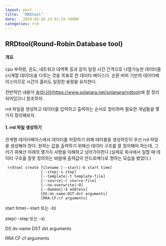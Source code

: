 ```yaml
---
layout: post
title:  "RRDtool"
date:   2020-02-20 23:51:19 +0900
categories: rrd
---
```

## RRDtool(Round-Robin Database tool)

#### 개요
cpu 부하량, 온도, 네트워크 대역폭 등과 같이 일정 시간 간격으로 나열가능한 데이터들(시계열 데이터)을 다루는 것을 목표로 한 데이터 베이스다. 순환 버퍼 기반의 데이터베이스이므로 시간이 흘러도 일정한 용량을 유지한다.

전반적인 내용이 [솔라나라(https://www.solanara.net/solanara/rrdtool)](https://www.solanara.net/solanara/rrdtool)에 잘 정리 되어있으니 참조하자.

rrd 파일을 생성하고 데이터를 입력하고 출력하는 순서로 정리하며 필요한 개념들을 몇가지 정리해보자.

#### 1. rrd 파일 생성하기
관계형 데이터베이스에서 데이터를 저장하기 위해 테이블을 생성하듯이 우선 rrd 파일을 생성해야 한다.
원하는 값을 출력하기 위해선 데이터 구조를 잘 정의해야 하는데, 그러기 위해선 아래의 몇가지 사항을 이해하고 넘어가야한다.(실제로 회사에서 일할 때 데이터 구조를 잘못 정의하는 바람에 출력값이 안드로메다로 향하는 모습을 봤었다.)

```
 rrdtool create filename [--start|-b start time]
                [--step|-s step]
                [--template|-t template-file]
                [--source|-r source-file]
                [--no-overwrite|-O]
                [--daemon|-d address]
                [DS:ds-name:DST:dst arguments]
                [RRA:CF:cf arguments]
```

start time(--start 또는 -b)

step(--step 또는 -s)

DS
ds-name
DST
dst arguments

RRA
CF
cf arguments

